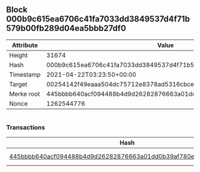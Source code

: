 ## Block 000b9c615ea6706c41fa7033dd3849537d4f71b579b00fb289d04ea5bbb27df0

Attribute | Value
--- | ---
Height | 31674
Hash | 000b9c615ea6706c41fa7033dd3849537d4f71b579b00fb289d04ea5bbb27df0
Timestamp | 2021-04-22T03:23:50+00:00
Target | 00254142f49eaaa504dc75712e8378ad5316cbcead634704b3734b6271167cc4
Merke root | 445bbbb640acf094488b4d9d26282876663a01dd0b39af780ec7507a051fb63c
Nonce | 1262544776

```

```

### Transactions

Hash | Amount
--- | ---
[445bbbb640acf094488b4d9d26282876663a01dd0b39af780ec7507a051fb63c](445bbbb640acf094488b4d9d26282876663a01dd0b39af780ec7507a051fb63c.md) | 10.00000000 SKEPTI 
